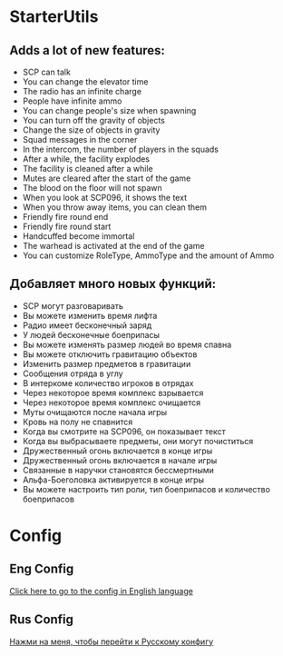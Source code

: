 # StarterUtils
## Adds a lot of new features:
+ SCP can talk
+ You can change the elevator time
+ The radio has an infinite charge
+ People have infinite ammo
+ You can change people's size when spawning
+ You can turn off the gravity of objects
+ Change the size of objects in gravity
+ Squad messages in the corner
+ In the intercom, the number of players in the squads
+ After a while, the facility explodes
+ The facility is cleaned after a while
+ Mutes are cleared after the start of the game
+ The blood on the floor will not spawn
+ When you look at SCP096, it shows the text
+ When you throw away items, you can clean them
+ Friendly fire round end
+ Friendly fire round start
+ Handcuffed become immortal
+ The warhead is activated at the end of the game
+ You can customize RoleType, AmmoType and the amount of Ammo

## Добавляет много новых функций:
+ SCP могут разговаривать
+ Вы можете изменить время лифта
+ Радио имеет бесконечный заряд
+ У людей бесконечные боеприпасы
+ Вы можете изменять размер людей во время спавна
+ Вы можете отключить гравитацию объектов
+ Изменить размер предметов в гравитации
+ Сообщения отряда в углу
+ В интеркоме количество игроков в отрядах
+ Через некоторое время комплекс взрывается
+ Через некоторое время комплекс очищается
+ Муты очищаются после начала игры
+ Кровь на полу не спавнится
+ Когда вы смотрите на SCP096, он показывает текст
+ Когда вы выбрасываете предметы, они могут почиститься
+ Дружественный огонь включается в конце игры
+ Дружественный огонь включается в начале игры
+ Связанные в наручки становятся бессмертными
+ Альфа-Боеголовка активируется в конце игры
+ Вы можете настроить тип роли, тип боеприпасов и количество боеприпасов

# Config
## Eng Config
[Click here to go to the config in English language](https://github.com/KoT0XleB/StarterUtils/blob/main/ConfigEng.md)
## Rus Config
[Нажми на меня, чтобы перейти к Русскому конфигу](https://github.com/KoT0XleB/StarterUtils/blob/main/ConfigRus.md)
